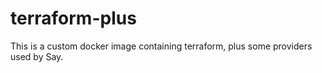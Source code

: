 terraform-plus
==============

This is a custom docker image containing terraform, plus some
providers used by Say.
